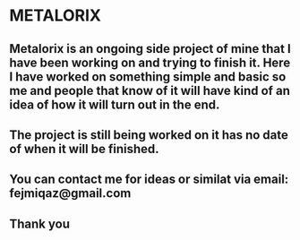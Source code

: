 # METALORIX

<h2>Metalorix is an ongoing side project of mine that I have been working on and trying to finish it. Here I have worked on something simple and basic so me and people that know of it will have kind of an idea of how it will turn out in the end.</h2>
<h2>The project is still being worked on it has no date of when it will be finished.</h2>
<h2>You can contact me for ideas or similat via email: fejmiqaz@gmail.com</h2>
<h2>Thank you</h2>

